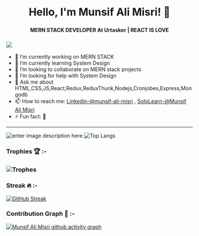 ### <h1 align="center">Hello, I'm Munsif Ali Misri! 👋</h1>
### <h4 align="center">MERN STACK DEVELOPER At Urtasker | REACT IS LOVE </h4> 
### ![](https://komarev.com/ghpvc/?username=munsif12&color=blue)
- 🔭 I’m currently working on MERN STACK
- 🌱 I’m currently learning System Design
- 👯 I’m looking to collaborate on MERN stack projects
- 🤔 I’m looking for help with System Design
- 💬 Ask me about HTML,CSS,JS,React,Redux,ReduxThunk,Nodejs,Cronjobes,Express,Mongodb
- 📫 How to reach me: [Linkedin-@munsif-ali-misri](https://www.linkedin.com/in/munsif-ali-misri-8191261a8/) 
, [SoloLearn-@Munsif Ali Misri](https://www.sololearn.com/profile/6483992)
- ⚡ Fun fact: 🙂 

- ---


![enter image description here](https://github-readme-stats.vercel.app/api?username=munsif12&&show_icons=true&title_color=blue&icon_color=blue&text_color=black&bg_color=white)  ![Top Langs](https://github-readme-stats.vercel.app/api/top-langs/?username=munsif12&layout=compact&langs_count=5)
 
### Trophies 🏆 :-
### ![Trophes](https://github-profile-trophy.vercel.app/?username=munsif12)
### Streak 🔥 :-
[![GitHub Streak](https://github-readme-streak-stats.herokuapp.com/?user=munsif12&currStreakNum=7A95F5&fire=orange&sideLabels=7A95F5&theme=dark)](https://git.io/streak-stats)
### Contribution Graph 📆 :-
[![Munsif Ali Misri github activity graph](https://activity-graph.herokuapp.com/graph?username=munsif12&bg_color=ffffff&color=000000&theme=react-dark&area_color=7A95F5&line=24292e&point=24292e&area=true&hide_border=true)](https://github.com/ashutosh00710/github-readme-activity-graph)





